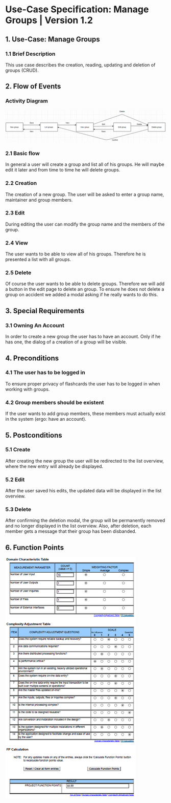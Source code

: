 # Use-Case Specification: Manage Groups | Version 1.2
## 1. Use-Case: Manage Groups
### 1.1 Brief Description
This use case describes the creation, reading, updating and deletion of groups (CRUD).

## 2. Flow of Events
### Activity Diagram
![flow](img/AC_ManageGroups.PNG)

### 2.1 Basic flow
In general a user will create a group and list all of his groups. He will maybe edit it later and from time to time he will delete groups.

### 2.2 Creation
The creation of a new group. The user will be asked to enter a group name, maintainer and group members.

### 2.3 Edit
During editing the user can modify the group name and the members of the group.

### 2.4 View
The user wants to be able to view all of his groups. Therefore he is presented a list with all groups.

### 2.5 Delete
Of course the user wants to be able to delete groups. Therefore we will add a button in the edit page to delete an group. To ensure he does not delete a group on accident we added a modal asking if he really wants to do this.

## 3. Special Requirements
### 3.1 Owning An Account
In order to create a new group the user has to have an account. Only if he has one, the dialog of a creation of a group will be visible.

## 4. Preconditions
### 4.1 The user has to be logged in
To ensure proper privacy of flashcards the user has to be logged in when working with groups.

### 4.2 Group members should be existent
If the user wants to add group members, these members must actually exist in the system (ergo: have an account).

## 5. Postconditions
### 5.1 Create
After creating the new group the user will be redirected to the list overview, where the new entry will already be displayed.

### 5.2 Edit
After the user saved his edits, the updated data will be displayed in the list overview.

### 5.3 Delete
After confirming the deletion modal, the group will be permanently removed and no longer displayed in the list overview.
Also, after deletion, each member gets a message that their group has been disbanded.

## 6. Function Points

![add](img/FP_ManageGroups.PNG)
